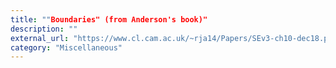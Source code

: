 ```yaml
---
title: ""Boundaries" (from Anderson's book)"
description: ""
external_url: "https://www.cl.cam.ac.uk/~rja14/Papers/SEv3-ch10-dec18.pdf"
category: "Miscellaneous"
---
```

